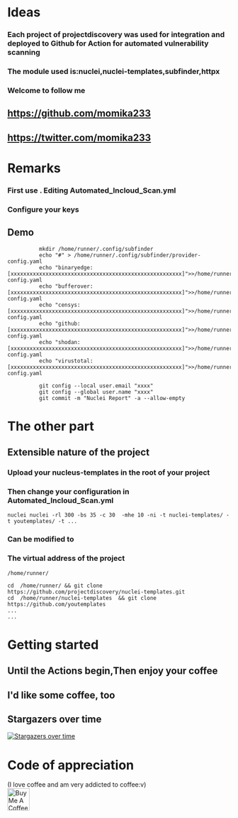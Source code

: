 # Ideas

### Each project of projectdiscovery was used for integration and deployed to Github for Action for automated vulnerability scanning
### The module used is:nuclei,nuclei-templates,subfinder,httpx

### Welcome to follow me
## https://github.com/momika233
## https://twitter.com/momika233

# Remarks

### First use . Editing Automated_Incloud_Scan.yml

### Configure your keys

## Demo

```
          mkdir /home/runner/.config/subfinder
          echo "#" > /home/runner/.config/subfinder/provider-config.yaml
          echo "binaryedge: [xxxxxxxxxxxxxxxxxxxxxxxxxxxxxxxxxxxxxxxxxxxxxxxxxxxxxx]">>/home/runner/.config/subfinder/provider-config.yaml
          echo "bufferover: [xxxxxxxxxxxxxxxxxxxxxxxxxxxxxxxxxxxxxxxxxxxxxxxxxxxxxx]">>/home/runner/.config/subfinder/provider-config.yaml
          echo "censys: [xxxxxxxxxxxxxxxxxxxxxxxxxxxxxxxxxxxxxxxxxxxxxxxxxxxxxx]">>/home/runner/.config/subfinder/provider-config.yaml
          echo "github: [xxxxxxxxxxxxxxxxxxxxxxxxxxxxxxxxxxxxxxxxxxxxxxxxxxxxxx]">>/home/runner/.config/subfinder/provider-config.yaml
          echo "shodan: [xxxxxxxxxxxxxxxxxxxxxxxxxxxxxxxxxxxxxxxxxxxxxxxxxxxxxx]">>/home/runner/.config/subfinder/provider-config.yaml
          echo "virustotal: [xxxxxxxxxxxxxxxxxxxxxxxxxxxxxxxxxxxxxxxxxxxxxxxxxxxxxx]">>/home/runner/.config/subfinder/provider-config.yaml
```
```
          git config --local user.email "xxxx"
          git config --global user.name "xxxx"
          git commit -m "Nuclei Report" -a --allow-empty
```

# The other part

## Extensible nature of the project

### Upload your nucleus-templates in the root of your project
### Then change your configuration in Automated_Incloud_Scan.yml

```
nuclei nuclei -rl 300 -bs 35 -c 30  -mhe 10 -ni -t nuclei-templates/ -t youtemplates/ -t ...
```
### Can be modified to

### The virtual address of the project
```
/home/runner/
```
```
cd  /home/runner/ && git clone https://github.com/projectdiscovery/nuclei-templates.git
cd  /home/runner/nuclei-templates  && git clone https://github.com/youtemplates
...
...
```
# Getting started
## Until the Actions begin,Then enjoy your coffee

## I'd like some coffee, too
## Stargazers over time
[![Stargazers over time](https://starchart.cc/momika233/Automated_Incloud_Scan.svg?variant=adaptive)](https://starchart.cc/momika233/Automated_Incloud_Scan)


# Code of appreciation
(I love coffee and am very addicted to coffee:v)
<br><a href="https://www.buymeacoffee.com/momika233"><img src="https://cdn.buymeacoffee.com/buttons/default-black.png" alt="Buy Me A Coffee" height="50px"></a>

